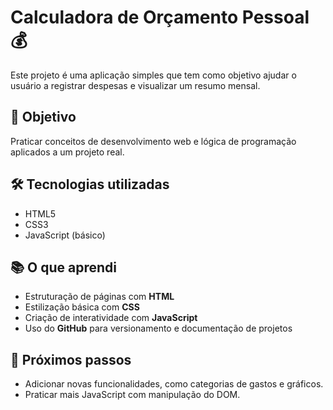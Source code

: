 # Calculadora de Orçamento Pessoal 💰

Este projeto é uma aplicação simples que tem como objetivo ajudar o usuário a registrar despesas e visualizar um resumo mensal.

## 🎯 Objetivo
Praticar conceitos de desenvolvimento web e lógica de programação aplicados a um projeto real.

## 🛠 Tecnologias utilizadas
- HTML5  
- CSS3  
- JavaScript (básico)  

## 📚 O que aprendi
- Estruturação de páginas com **HTML**  
- Estilização básica com **CSS**  
- Criação de interatividade com **JavaScript**  
- Uso do **GitHub** para versionamento e documentação de projetos  

## 🚀 Próximos passos
- Adicionar novas funcionalidades, como categorias de gastos e gráficos.
- Praticar mais JavaScript com manipulação do DOM.

